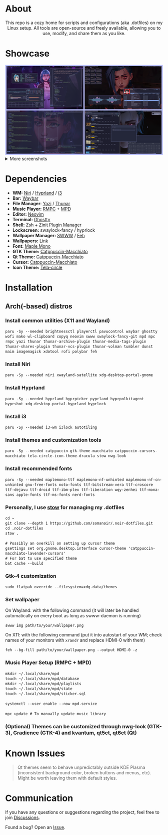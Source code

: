 # About

<div align="center">
  This repo is a cozy home for scripts and configurations (aka .dotfiles) on my Linux setup. All tools are open-source and freely available, allowing you to use, modify, and share them as you like.
</div>

# Showcase

<div align="center">
  <img alt="Showcase 0" src="./assets/showcase_0.png" />
</div>

<details>
  <summary>More screenshots</summary>
  <div align="center">
    <img alt="Showcase 1" src="./assets/showcase_1.png" />
    <img alt="Showcase 2" src="./assets/showcase_2.png" />
    <img alt="Showcase 3" src="./assets/showcase_3.png" />
    <img alt="Showcase 4" src="./assets/showcase_4.png" />
    <img alt="Showcase 5" src="./assets/showcase_5.png" />
  </div>
</details>

# Dependencies

- **WM:** [Niri](https://github.com/YaLTeR/niri) /
  [Hyprland](https://github.com/hyprwm/Hyprland) /
  [i3](https://github.com/i3/i3)
- **Bar:** [Waybar](https://github.com/Alexays/Waybar)
- **File Manager**: [Yazi](https://github.com/sxyazi/yazi) /
  [Thunar](https://gitlab.xfce.org/xfce/thunar)
- **Music Player:** [RMPC](https://github.com/mierak/rmpc) +
  [MPD](https://github.com/MusicPlayerDaemon/MPD)
- **Editor:** [Neovim](https://github.com/neovim/neovim)
- **Terminal:** [Ghostty](https://github.com/ghostty-org/ghostty)
- **Shell:** Zsh +
  [Zinit Plugin Manager](https://github.com/zdharma-continuum/zinit)
- **Lockscreen:** swaylock-fancy / hyprlock
- **Wallpaper Manager:** [SWWW](https://github.com/LGFae/swww) /
  [Feh](https://github.com/derf/feh)
- **Wallpapers:**
  [Link](https://github.com/somanoir/.noir-dotfiles/tree/master/.local/share/backgrounds)
- **Font:** [Maple Mono](https://github.com/subframe7536/maple-font)
- **GTK Theme:** [Catppuccin-Macchiato](https://github.com/catppuccin/gtk)
- **Qt Theme:** [Catppuccin-Macchiato](https://github.com/catppuccin/qt5ct)
- **Cursor:** [Catppuccin-Macchiato](https://github.com/catppuccin/cursors)
- **Icon Theme:**
  [Tela-circle](https://github.com/vinceliuice/Tela-circle-icon-theme)

# Installation

## Arch(-based) distros

### Install common utilities (X11 and Wayland)

```
paru -Sy --needed brightnessctl playerctl pavucontrol waybar ghostty wofi mako wl-clipboard copyq neovim swww swaylock-fancy-git mpd mpc rmpc yazi thunar thunar-archive-plugin thunar-media-tags-plugin thunar-shares-plugin thunar-vcs-plugin thunar-volman tumbler dunst maim imagemagick xdotool rofi polybar feh
```

### Install Niri

```
paru -Sy --needed niri xwayland-satellite xdg-desktop-portal-gnome
```

### Install Hyprland

```
paru -Sy --needed hyprland hyprpicker pyprland hyprpolkitagent hyprshot xdg-desktop-portal-hyprland hyprlock
```

### Install i3

```
paru -Sy --needed i3-wm i3lock autotiling
```

### Install themes and customization tools

```
paru -Sy --needed catppuccin-gtk-theme-macchiato catppuccin-cursors-macchiato tela-circle-icon-theme-dracula stow nwg-look
```

### Install recommended fonts

```
paru -Sy --needed maplemono-ttf maplemono-nf-unhinted maplemono-nf-cn-unhinted gnu-free-fonts noto-fonts ttf-bitstream-vera ttf-croscore ttf-dejavu ttf-droid ttf-ibm-plex ttf-liberation wqy-zenhei ttf-mona-sans apple-fonts ttf-ms-fonts nerd-fonts
```

### Personally, I use [stow](https://www.gnu.org/software/stow/) for managing my .dotfiles

```
cd ~
git clone --depth 1 https://github.com/somanoir/.noir-dotfiles.git
cd .noir-dotfiles
stow .

# Possibly an overkill on setting up cursor theme
gsettings set org.gnome.desktop.interface cursor-theme 'catppuccin-macchiato-lavender-cursors'
# For bat to use specified theme
bat cache --build
```

### Gtk-4 customization

```
sudo flatpak override --filesystem=xdg-data/themes
```

### Set wallpaper

On Wayland: with the following command (it will later be handled automatically
on every boot as long as swww-daemon is running)

```
swww img path/to/your/wallpaper.png
```

On X11: with the following command (put it into autostart of your WM; check
names of your monitors with `xrandr` and replace HDMI-0 with them)

```
feh --bg-fill path/to/your/wallpaper.png --output HDMI-0 -z
```

### Music Player Setup (RMPC + MPD)

```
mkdir ~/.local/share/mpd
touch ~/.local/share/mpd/database
mkdir ~/.local/share/mpd/playlists
touch ~/.local/share/mpd/state
touch ~/.local/share/mpd/sticker.sql

systemctl --user enable --now mpd.service

mpc update # To manually update music library
```

### (Optional) Themes can be customized through nwg-look (GTK-3), Gradience (GTK-4) and kvantum, qt5ct, qt6ct (Qt)

# Known Issues

> Qt themes seem to behave unpredictably outside KDE Plasma (inconsistent
> background color, broken buttons and menus, etc). Might be worth leaving them
> with default styles.

# Communication

If you have any questions or suggestions regarding the project, feel free to
join [Discussions](https://github.com/somanoir/.noir-dotfiles/discussions).

Found a bug? Open an [Issue](https://github.com/somanoir/.noir-dotfiles/issues).
